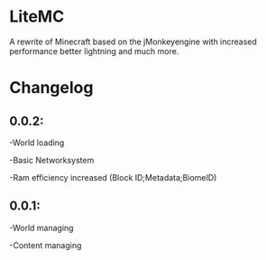 LiteMC
======

A rewrite of Minecraft based on the jMonkeyengine with increased performance better lightning and much more.

Changelog
==========
0.0.2:
------
-World loading

-Basic Networksystem

-Ram efficiency increased (Block ID;Metadata;BiomeID)


0.0.1:
-----
-World managing

-Content managing
